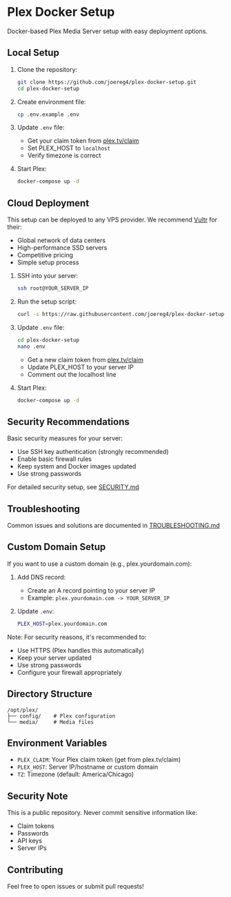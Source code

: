 # Plex Docker Setup

Docker-based Plex Media Server setup with easy deployment options.

## Local Setup

1. Clone the repository:
   ```bash
   git clone https://github.com/joereg4/plex-docker-setup.git
   cd plex-docker-setup
   ```

2. Create environment file:
   ```bash
   cp .env.example .env
   ```

3. Update `.env` file:
   - Get your claim token from [plex.tv/claim](https://plex.tv/claim)
   - Set PLEX_HOST to `localhost`
   - Verify timezone is correct

4. Start Plex:
   ```bash
   docker-compose up -d
   ```

## Cloud Deployment

This setup can be deployed to any VPS provider. We recommend [Vultr](https://www.vultr.com/?ref=9448061) for their:
- Global network of data centers
- High-performance SSD servers
- Competitive pricing
- Simple setup process

1. SSH into your server:
   ```bash
   ssh root@YOUR_SERVER_IP
   ```

2. Run the setup script:
   ```bash
   curl -s https://raw.githubusercontent.com/joereg4/plex-docker-setup/main/scripts/setup.sh | bash
   ```

3. Update `.env` file:
   ```bash
   cd plex-docker-setup
   nano .env
   ```
   - Get a new claim token from [plex.tv/claim](https://plex.tv/claim)
   - Update PLEX_HOST to your server IP
   - Comment out the localhost line

4. Start Plex:
   ```bash
   docker-compose up -d
   ```

## Security Recommendations

Basic security measures for your server:
- Use SSH key authentication (strongly recommended)
- Enable basic firewall rules
- Keep system and Docker images updated
- Use strong passwords

For detailed security setup, see [SECURITY.md](docs/SECURITY.md)

## Troubleshooting

Common issues and solutions are documented in [TROUBLESHOOTING.md](docs/TROUBLESHOOTING.md)

## Custom Domain Setup

If you want to use a custom domain (e.g., plex.yourdomain.com):

1. Add DNS record:
   - Create an A record pointing to your server IP
   - Example: `plex.yourdomain.com -> YOUR_SERVER_IP`

2. Update `.env`:
   ```bash
   PLEX_HOST=plex.yourdomain.com
   ```

Note: For security reasons, it's recommended to:
- Use HTTPS (Plex handles this automatically)
- Keep your server updated
- Use strong passwords
- Configure your firewall appropriately

## Directory Structure

```
/opt/plex/
├── config/    # Plex configuration
└── media/     # Media files
```

## Environment Variables

- `PLEX_CLAIM`: Your Plex claim token (get from plex.tv/claim)
- `PLEX_HOST`: Server IP/hostname or custom domain
- `TZ`: Timezone (default: America/Chicago)

## Security Note

This is a public repository. Never commit sensitive information like:
- Claim tokens
- Passwords
- API keys
- Server IPs

## Contributing

Feel free to open issues or submit pull requests! 